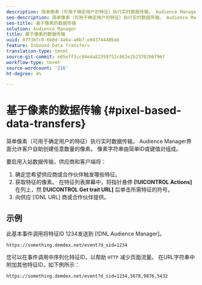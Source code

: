 ```yaml
---
description: 简单像素（可用于确定用户的特征）执行实时数据传输。 Audience Manager界面允许客户自助创建任意数量的像素。 像素字符串由简单ID或键值对组成。
seo-description: 简单像素（可用于确定用户的特征）执行实时数据传输。 Audience Manager界面允许客户自助创建任意数量的像素。 像素字符串由简单ID或键值对组成。
seo-title: 基于像素的数据传输
solution: Audience Manager
title: 基于像素的数据传输
uuid: 8773bfc0-6b8d-4a6a-a8b7-e043744486ab
feature: Inbound Data Transfers
translation-type: tm+mt
source-git-commit: e05eff3cc04e4a82399752c862e2b2370286f96f
workflow-type: tm+mt
source-wordcount: '216'
ht-degree: 4%

---
```



# 基于像素的数据传输 {#pixel-based-data-transfers}

简单像素（可用于确定用户的特征）执行实时数据传输。 Audience Manager界面允许客户自助创建任意数量的像素。 像素字符串由简单ID或键值对组成。

<!-- c_rt_inbound_pixel_transfers.xml -->

要启用入站数据传输，供应商和客户端将：

1. 确定您希望供应商或合作伙伴触发哪些特征。
1. 获取特征的像素。 在特征列表屏幕中，将指针悬停 **[!UICONTROL Actions]** 在列上，然 **[!UICONTROL Get trait URL]** 后单击所需特征的符号。
1. 向供应 [!DNL URL] 商或合作伙伴提供。

## 示例

此基本事件调用将特征ID 1234发送到 [!DNL Audience Manager]。

```
https://something.demdex.net/event?d_sid=1234
```

您可以在事件调用中序列化特征ID，以帮助 `HTTP` 减少页面流量。 在URL字符串中附加其他特征ID，如下例所示：

```
https://something.demdex.net/event?d_sid=1234,5678,9876,5432
```
